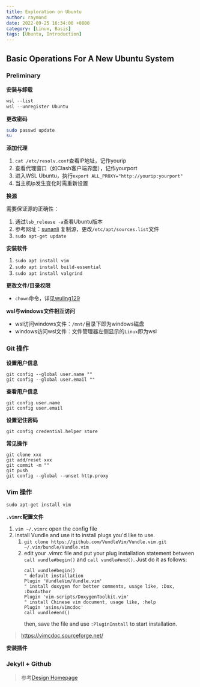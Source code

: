 ```yaml
---
title: Exploration on Ubuntu
author: raymond
date: 2022-09-25 16:34:00 +0800
category: [Linux, Basis]
tags: [Ubuntu, Introduction]
---
```


## Basic Operations For A New Ubuntu System

### Preliminary

**安装与卸载**

```powershell
wsl --list
wsl --unregister Ubuntu
```

**更改密码**

```bash
sudo passwd update
su
```

**添加代理**

1. `cat /etc/resolv.conf`查看IP地址，记作yourip
2. 查看代理窗口（如Clash客户端界面），记作yourport
3. 进入WSL Ubuntu，执行`export ALL_PROXY="http://yourip:yourport"`
4. 当主机ip发生变化时需重新设置

**换源**

需要保证源的正确性：

1. 通过`lsb_release -a`查看Ubuntu版本
2. 参考网址：[sunanli](https://www.cnblogs.com/sunanli/p/13797042.html) 复制源，更改`/etc/apt/sources.list`文件
3. `sudo apt-get update`

**安装软件**

1. `sudo apt install vim`
2. `sudo apt install build-essential`
3. `sudo apt install valgrind`

**更改文件/目录权限**

* `chown`命令，详见[wuling129](https://www.cnblogs.com/wuling129/p/4648760.html)

**wsl与windows文件相互访问**

* wsl访问windows文件：`/mnt/`目录下即为windows磁盘
* windows访问wsl文件：文件管理器左侧显示的`Linux`即为wsl

### Git 操作

**设置用户信息**

`git config --global user.name ""` \
`git config --global user.email ""`

**查看用户信息**

`git config user.name`\
`git config user.email`

**设置记住密码**

`git config credential.helper store`

**常见操作**

`git clone xxx` \
`git add/reset xxx` \
`git commit -m ""` \
`git push` \
`git config --global --unset http.proxy`

### Vim 操作

`sudo apt-get install vim`

**`.vimrc`配置文件**

1. `vim ~/.vimrc` open the config file
2. install Vundle and use it to install plugs you'd like to use.
    1. `git clone https://github.com/VundleVim/Vundle.vim.git ~/.vim/bundle/Vundle.vim`
    2. edit your .vimrc file and put your plug installation statement between `call vundle#begin()` and `call vundle#end()`. Just do it as follows:
        ```vim
        call vundle#begin()
        " default installation
        Plugin 'VundleVim/Vundle.vim'
        " install doxygen for better comments, usage like, :Dox, :DoxAuthor
        Plugin 'vim-scripts/DoxygenToolkit.vim'
        " install Chinese vim document, usage like, :help
        Plugin 'asins/vimcdoc'
        call vundle#end()
        ```
        then, save the file and use `:PluginInstall` to start installation.

> https://vimcdoc.sourceforge.net/

**安装插件**

### Jekyll + Github

> 参考[Design Homepage](https://rayh-ter.github.io/2022/09/26/design-homepage)
